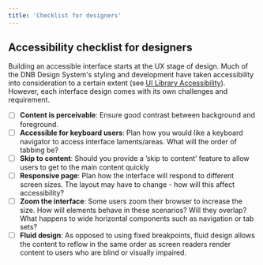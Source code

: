 ```yaml
---
title: 'Checklist for designers'
---
```


## Accessibility checklist for designers

Building an accessible interface starts at the UX stage of design. Much of the DNB Design System's styling and development have taken accessibility into consideration to a certain extent (see [UI Library Accessibility](/uilib/usage/accessibility)). However, each interface design comes with its own challenges and requirement.

- [ ] **Content is perceivable**: Ensure good contrast between background and foreground.
- [ ] **Accessible for keyboard users**: Plan how you would like a keyboard navigator to access interface laments/areas. What will the order of tabbing be?
- [ ] **Skip to content**: Should you provide a ’skip to content’ feature to allow users to get to the main content quickly
- [ ] **Responsive page**: Plan how the interface will respond to different screen sizes. The layout may have to change - how will this affect accessibility?
- [ ] **Zoom the interface**: Some users zoom their browser to increase the size. How will elements behave in these scenarios? Will they overlap? What happens to wide horizontal components such as navigation or tab sets?
- [ ] **Fluid design**: As opposed to using fixed breakpoints, fluid design allows the content to reflow in the same order as screen readers render content to users who are blind or visually impaired.
